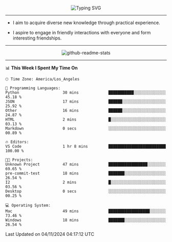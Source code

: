 <p align="center">
  <img src="https://readme-typing-svg.demolab.com?font=Fira+Code&weight=500&size=32&duration=2500&pause=1600&center=true&vCenter=true&random=false&width=1024&height=64&lines=Hi+there+%F0%9F%91%8B;I'm+delighted+you+could+make+it+here+%F0%9F%8E%89;I'm+Harry%2C+a+college+student+still+finding+my+way" alt="Typing SVG" />
</p>


---


- I aim to acquire diverse new knowledge through practical experience.

- I aspire to engage in friendly interactions with everyone and form interesting friendships.


---


<p align="center">
  <img src="https://github-readme-stats.vercel.app/api?username=Harry-Jing&show_icons=true" alt="github-readme-stats"/>
</p>


---

<!--START_SECTION:waka-->
📊 **This Week I Spent My Time On** 

```text
🕑︎ Time Zone: America/Los_Angeles

💬 Programming Languages: 
Python                   30 mins             ███████████░░░░░░░░░░░░░░   45.18 % 
JSON                     17 mins             ██████░░░░░░░░░░░░░░░░░░░   25.92 % 
Other                    16 mins             ██████░░░░░░░░░░░░░░░░░░░   24.87 % 
HTML                     2 mins              █░░░░░░░░░░░░░░░░░░░░░░░░   03.13 % 
Markdown                 0 secs              ░░░░░░░░░░░░░░░░░░░░░░░░░   00.89 % 

🔥 Editors: 
VS Code                  1 hr 8 mins         █████████████████████████   100.00 % 

🐱‍💻 Projects: 
Unknown Project          47 mins             █████████████████░░░░░░░░   69.65 % 
pre-commit-test          18 mins             ███████░░░░░░░░░░░░░░░░░░   26.54 % 
I2                       2 mins              █░░░░░░░░░░░░░░░░░░░░░░░░   03.56 % 
Desktop                  0 secs              ░░░░░░░░░░░░░░░░░░░░░░░░░   00.25 % 

💻 Operating System: 
Mac                      49 mins             ██████████████████░░░░░░░   73.46 % 
Windows                  18 mins             ███████░░░░░░░░░░░░░░░░░░   26.54 % 
```


 Last Updated on 04/11/2024 04:17:12 UTC
<!--END_SECTION:waka-->
